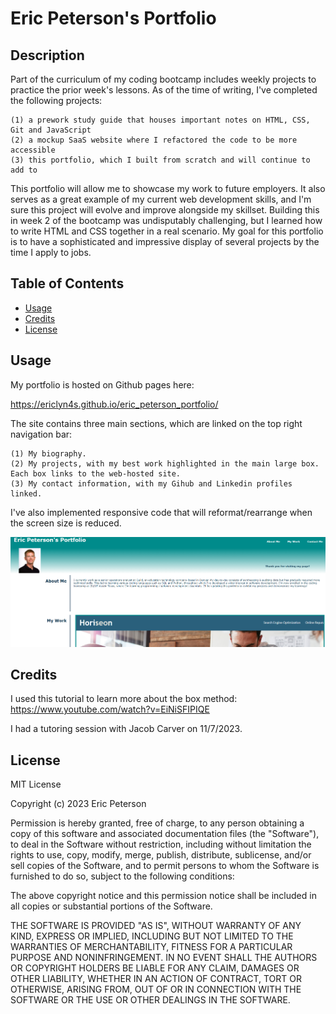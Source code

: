 # Eric Peterson's Portfolio

## Description

Part of the curriculum of my coding bootcamp includes weekly projects to practice the prior week's lessons. As of the time of writing, I've completed the following projects:

    (1) a prework study guide that houses important notes on HTML, CSS, Git and JavaScript 
    (2) a mockup SaaS website where I refactored the code to be more accessible
    (3) this portfolio, which I built from scratch and will continue to add to

This portfolio will allow me to showcase my work to future employers. It also serves as a great example of my current web development skills, and I'm sure this project will evolve and improve alongside my skillset. Building this in week 2 of the bootcamp was undisputably challenging, but I learned how to write HTML and CSS together in a real scenario. My goal for this portfolio is to have a sophisticated and impressive display of several projects by the time I apply to jobs.

## Table of Contents

- [Usage](#usage)
- [Credits](#credits)
- [License](#license)

## Usage

My portfolio is hosted on Github pages here:

https://ericlyn4s.github.io/eric_peterson_portfolio/

The site contains three main sections, which are linked on the top right navigation bar:

    (1) My biography.
    (2) My projects, with my best work highlighted in the main large box. Each box links to the web-hosted site.
    (3) My contact information, with my Gihub and Linkedin profiles linked.

I've also implemented responsive code that will reformat/rearrange when the screen size is reduced.

![The live site - includes a navigation bar top right, a photo of me, my bio, and linked sections of my work](assets/images/live_site.png)

## Credits

I used this tutorial to learn more about the box method: https://www.youtube.com/watch?v=EiNiSFIPIQE

I had a tutoring session with Jacob Carver on 11/7/2023.

## License

MIT License

Copyright (c) 2023 Eric Peterson

Permission is hereby granted, free of charge, to any person obtaining a copy
of this software and associated documentation files (the "Software"), to deal
in the Software without restriction, including without limitation the rights
to use, copy, modify, merge, publish, distribute, sublicense, and/or sell
copies of the Software, and to permit persons to whom the Software is
furnished to do so, subject to the following conditions:

The above copyright notice and this permission notice shall be included in all
copies or substantial portions of the Software.

THE SOFTWARE IS PROVIDED "AS IS", WITHOUT WARRANTY OF ANY KIND, EXPRESS OR
IMPLIED, INCLUDING BUT NOT LIMITED TO THE WARRANTIES OF MERCHANTABILITY,
FITNESS FOR A PARTICULAR PURPOSE AND NONINFRINGEMENT. IN NO EVENT SHALL THE
AUTHORS OR COPYRIGHT HOLDERS BE LIABLE FOR ANY CLAIM, DAMAGES OR OTHER
LIABILITY, WHETHER IN AN ACTION OF CONTRACT, TORT OR OTHERWISE, ARISING FROM,
OUT OF OR IN CONNECTION WITH THE SOFTWARE OR THE USE OR OTHER DEALINGS IN THE
SOFTWARE.
